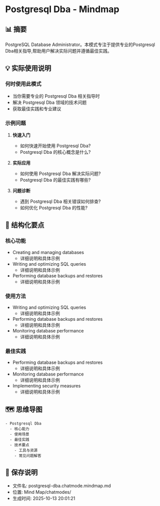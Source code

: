 # Postgresql Dba - Mindmap

## 📊 摘要
PostgreSQL Database Administrator。本模式专注于提供专业的Postgresql Dba相关指导,帮助用户解决实际问题并遵循最佳实践。

## 💡 实际使用说明

### 何时使用此模式
- 当你需要专业的 Postgresql Dba 相关指导时
- 解决 Postgresql Dba 领域的技术问题
- 获取最佳实践和专业建议

### 示例问题

1. **快速入门**
   - 如何快速开始使用 Postgresql Dba?
   - Postgresql Dba 的核心概念是什么?

2. **实际应用**
   - 如何使用 Postgresql Dba 解决实际问题?
   - Postgresql Dba 的最佳实践有哪些?

3. **问题诊断**
   - 遇到 Postgresql Dba 相关错误如何排查?
   - 如何优化 Postgresql Dba 的性能?

## 📝 结构化要点

### 核心功能
- Creating and managing databases
  - 详细说明和具体示例
- Writing and optimizing SQL queries
  - 详细说明和具体示例
- Performing database backups and restores
  - 详细说明和具体示例

### 使用方法
- Writing and optimizing SQL queries
  - 详细说明和具体示例
- Performing database backups and restores
  - 详细说明和具体示例
- Monitoring database performance
  - 详细说明和具体示例

### 最佳实践
- Performing database backups and restores
  - 详细说明和具体示例
- Monitoring database performance
  - 详细说明和具体示例
- Implementing security measures
  - 详细说明和具体示例


## 🗺️ 思维导图

```mindmap
- Postgresql Dba
  - 核心能力
  - 使用场景
  - 最佳实践
  - 技术要点
    - 工具与资源
    - 常见问题解答
```

## 💾 保存说明
- 文件名: postgresql-dba.chatmode.mindmap.md
- 位置: Mind Map/chatmodes/
- 生成时间: 2025-10-13 20:01:21
